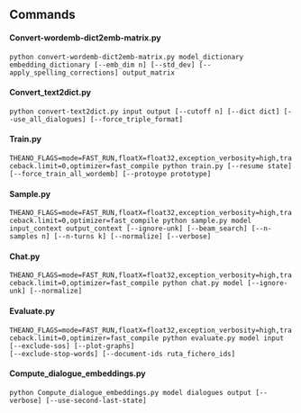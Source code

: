 ## Commands

#### Convert-wordemb-dict2emb-matrix.py
`python convert-wordemb-dict2emb-matrix.py model_dictionary embedding_dictionary [--emb_dim n] [--std_dev] [--apply_spelling_corrections] output_matrix`


#### Convert_text2dict.py

`python convert-text2dict.py input output [--cutoff n] [--dict dict] [--use_all_dialogues] [--force_triple_format]`


#### Train.py

`THEANO_FLAGS=mode=FAST_RUN,floatX=float32,exception_verbosity=high,traceback.limit=0,optimizer=fast_compile python train.py [--resume state] [--force_train_all_wordemb] [--protoype prototype]`


#### Sample.py

`THEANO_FLAGS=mode=FAST_RUN,floatX=float32,exception_verbosity=high,traceback.limit=0,optimizer=fast_compile python sample.py model input_context output_context [--ignore-unk] [--beam_search] [--n-samples n] [--n-turns k] [--normalize] [--verbose]`


#### Chat.py

`THEANO_FLAGS=mode=FAST_RUN,floatX=float32,exception_verbosity=high,traceback.limit=0,optimizer=fast_compile python chat.py model [--ignore-unk] [--normalize]`


#### Evaluate.py

`THEANO_FLAGS=mode=FAST_RUN,floatX=float32,exception_verbosity=high,traceback.limit=0,optimizer=fast_compile
 python evaluate.py model input [--exclude-sos] [--plot-graphs]`  
 `[--exclude-stop-words] [--document-ids ruta_fichero_ids]`


#### Compute_dialogue_embeddings.py

`python Compute_dialogue_embeddings.py model dialogues output [--verbose] [--use-second-last-state]`

